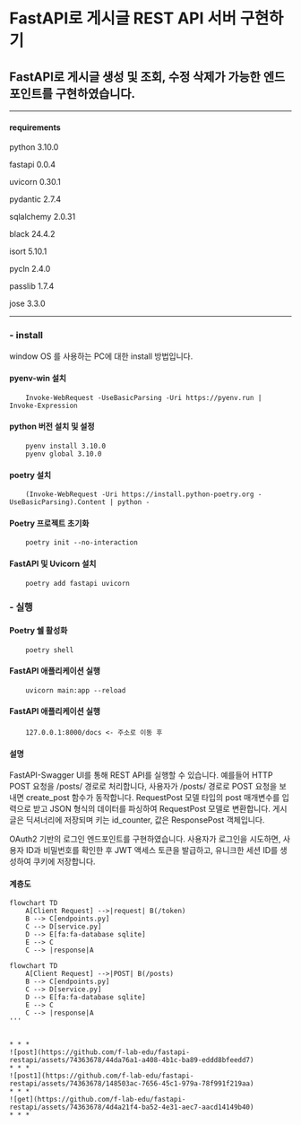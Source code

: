   # FastAPI로 게시글 REST API 서버 구현하기 #

## FastAPI로 게시글 생성 및 조회, 수정 삭제가 가능한 엔드포인트를 구현하였습니다. ##

***
#### requirements ####
python 3.10.0

fastapi 0.0.4

uvicorn 0.30.1

pydantic 2.7.4

sqlalchemy 2.0.31

black 24.4.2

isort 5.10.1

pycln 2.4.0

passlib 1.7.4

jose 3.3.0
***
 
### - install ###
window OS 를 사용하는 PC에 대한 install 방법입니다.

#### pyenv-win 설치 ####
```
    Invoke-WebRequest -UseBasicParsing -Uri https://pyenv.run | Invoke-Expression
```

#### python 버전 설치 및 설정 ####
```
    pyenv install 3.10.0
    pyenv global 3.10.0
```

#### poetry 설치 ####
```
    (Invoke-WebRequest -Uri https://install.python-poetry.org -UseBasicParsing).Content | python -
```

#### Poetry 프로젝트 초기화 ####
```
    poetry init --no-interaction
```

#### FastAPI 및 Uvicorn 설치 ####
```
    poetry add fastapi uvicorn
```

### - 실행 ###

#### Poetry 쉘 활성화 ####
```
    poetry shell
```

####  FastAPI 애플리케이션 실행 ####
```
    uvicorn main:app --reload
```

####  FastAPI 애플리케이션 실행 ####
```
    127.0.0.1:8000/docs <- 주소로 이동 후 
```

#### 설명 ####
FastAPI-Swagger UI를 통해 REST API를 실행할 수 있습니다.
예를들어 HTTP POST 요청을 /posts/ 경로로 처리합니다,
사용자가 /posts/ 경로로 POST 요청을 보내면 create_post 함수가 동작합니다.
RequestPost 모델 타입의 post 매개변수를 입력으로 받고
JSON 형식의 데이터를 파싱하여 RequestPost 모델로 변환합니다.
게시글은 딕셔너리에 저장되며 키는 id_counter, 값은 ResponsePost 객체입니다.

OAuth2 기반의 로그인 엔드포인트를 구현하였습니다.
사용자가 로그인을 시도하면, 사용자 ID과 비밀번호를 확인한 후 JWT 액세스 토큰을 발급하고,
유니크한 세션 ID를 생성하여 쿠키에 저장합니다.

#### 계층도 ####
```mermaid
flowchart TD
    A[Client Request] -->|request| B(/token)
    B --> C[endpoints.py]
    C --> D[service.py]
    D --> E[fa:fa-database sqlite]
    E --> C
    C --> |response|A
```

```mermaid
flowchart TD
    A[Client Request] -->|POST| B(/posts)
    B --> C[endpoints.py]
    C --> D[service.py]
    D --> E[fa:fa-database sqlite]
    E --> C
    C --> |response|A
'''


* * *
![post](https://github.com/f-lab-edu/fastapi-restapi/assets/74363678/44da76a1-a408-4b1c-ba89-eddd8bfeedd7)
* * *
![post1](https://github.com/f-lab-edu/fastapi-restapi/assets/74363678/148503ac-7656-45c1-979a-78f991f219aa)
* * *
![get](https://github.com/f-lab-edu/fastapi-restapi/assets/74363678/4d4a21f4-ba52-4e31-aec7-aacd14149b40)
* * *
